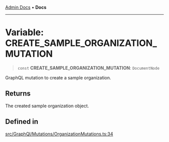 [Admin Docs](/) • **Docs**

***

# Variable: CREATE\_SAMPLE\_ORGANIZATION\_MUTATION

> `const` **CREATE\_SAMPLE\_ORGANIZATION\_MUTATION**: `DocumentNode`

GraphQL mutation to create a sample organization.

## Returns

The created sample organization object.

## Defined in

[src/GraphQl/Mutations/OrganizationMutations.ts:34](https://github.com/PalisadoesFoundation/talawa-admin/blob/main/src/GraphQl/Mutations/OrganizationMutations.ts#L34)
